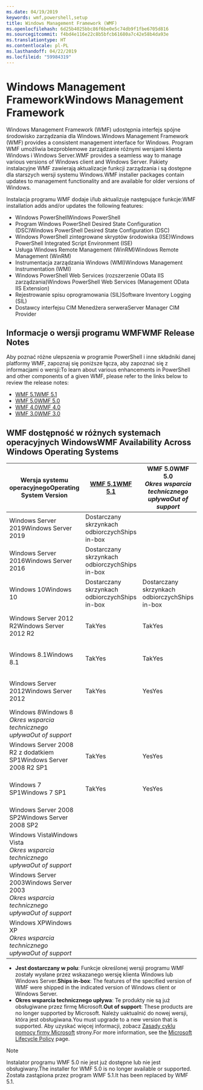 ```yaml
---
ms.date: 04/19/2019
keywords: wmf,powershell,setup
title: Windows Management Framework (WMF)
ms.openlocfilehash: 6d25b4025bbc86f6be0e5c74db9f1fbe6705d816
ms.sourcegitcommit: f4bd4e116e22c8b5bfcb61680a7c42e58b4da93e
ms.translationtype: HT
ms.contentlocale: pl-PL
ms.lasthandoff: 04/22/2019
ms.locfileid: "59984319"
---
```

# <a name="windows-management-framework"></a><span data-ttu-id="b7863-103">Windows Management Framework</span><span class="sxs-lookup"><span data-stu-id="b7863-103">Windows Management Framework</span></span>

<span data-ttu-id="b7863-104">Windows Management Framework (WMF) udostępnia interfejs spójne środowisko zarządzania dla Windows.</span><span class="sxs-lookup"><span data-stu-id="b7863-104">Windows Management Framework (WMF) provides a consistent management interface for Windows.</span></span> <span data-ttu-id="b7863-105">Program WMF umożliwia bezproblemowe zarządzanie różnymi wersjami klienta Windows i Windows Server.</span><span class="sxs-lookup"><span data-stu-id="b7863-105">WMF provides a seamless way to manage various versions of Windows client and Windows Server.</span></span> <span data-ttu-id="b7863-106">Pakiety instalacyjne WMF zawierają aktualizacje funkcji zarządzania i są dostępne dla starszych wersji systemu Windows.</span><span class="sxs-lookup"><span data-stu-id="b7863-106">WMF installer packages contain updates to management functionality and are available for older versions of Windows.</span></span>

<span data-ttu-id="b7863-107">Instalacja programu WMF dodaje i/lub aktualizuje następujące funkcje:</span><span class="sxs-lookup"><span data-stu-id="b7863-107">WMF installation adds and/or updates the following features:</span></span>

- <span data-ttu-id="b7863-108">Windows PowerShell</span><span class="sxs-lookup"><span data-stu-id="b7863-108">Windows PowerShell</span></span>
- <span data-ttu-id="b7863-109">Program Windows PowerShell Desired State Configuration (DSC)</span><span class="sxs-lookup"><span data-stu-id="b7863-109">Windows PowerShell Desired State Configuration (DSC)</span></span>
- <span data-ttu-id="b7863-110">Windows PowerShell zintegrowane skryptów środowiska (ISE)</span><span class="sxs-lookup"><span data-stu-id="b7863-110">Windows PowerShell Integrated Script Environment (ISE)</span></span>
- <span data-ttu-id="b7863-111">Usługa Windows Remote Management (WinRM)</span><span class="sxs-lookup"><span data-stu-id="b7863-111">Windows Remote Management (WinRM)</span></span>
- <span data-ttu-id="b7863-112">Instrumentacja zarządzania Windows (WMI)</span><span class="sxs-lookup"><span data-stu-id="b7863-112">Windows Management Instrumentation (WMI)</span></span>
- <span data-ttu-id="b7863-113">Windows PowerShell Web Services (rozszerzenie OData IIS zarządzania)</span><span class="sxs-lookup"><span data-stu-id="b7863-113">Windows PowerShell Web Services (Management OData IIS Extension)</span></span>
- <span data-ttu-id="b7863-114">Rejestrowanie spisu oprogramowania (SIL)</span><span class="sxs-lookup"><span data-stu-id="b7863-114">Software Inventory Logging (SIL)</span></span>
- <span data-ttu-id="b7863-115">Dostawcy interfejsu CIM Menedżera serwera</span><span class="sxs-lookup"><span data-stu-id="b7863-115">Server Manager CIM Provider</span></span>

## <a name="wmf-release-notes"></a><span data-ttu-id="b7863-116">Informacje o wersji programu WMF</span><span class="sxs-lookup"><span data-stu-id="b7863-116">WMF Release Notes</span></span>

<span data-ttu-id="b7863-117">Aby poznać różne ulepszenia w programie PowerShell i inne składniki danej platformy WMF, zapoznaj się poniższe łącza, aby zapoznać się z informacjami o wersji:</span><span class="sxs-lookup"><span data-stu-id="b7863-117">To learn about various enhancements in PowerShell and other components of a given WMF, please refer to the links below to review the release notes:</span></span>

- [<span data-ttu-id="b7863-118">WMF 5.1</span><span class="sxs-lookup"><span data-stu-id="b7863-118">WMF 5.1</span></span>](5.1/release-notes.md)
- [<span data-ttu-id="b7863-119">WMF 5.0</span><span class="sxs-lookup"><span data-stu-id="b7863-119">WMF 5.0</span></span>](5.0/releasenotes.md)
- [<span data-ttu-id="b7863-120">WMF 4.0</span><span class="sxs-lookup"><span data-stu-id="b7863-120">WMF 4.0</span></span>](https://download.microsoft.com/download/3/D/6/3D61D262-8549-4769-A660-230B67E15B25/Windows%20Management%20Framework%204%200%20Release%20Notes.docx)
- [<span data-ttu-id="b7863-121">WMF 3.0</span><span class="sxs-lookup"><span data-stu-id="b7863-121">WMF 3.0</span></span>](https://download.microsoft.com/download/E/7/6/E76850B8-DA6E-4FF5-8CCE-A24FC513FD16/WMF%203%20Release%20Notes.docx)

## <a name="wmf-availability-across-windows-operating-systems"></a><span data-ttu-id="b7863-122">WMF dostępność w różnych systemach operacyjnych Windows</span><span class="sxs-lookup"><span data-stu-id="b7863-122">WMF Availability Across Windows Operating Systems</span></span>

|        <span data-ttu-id="b7863-123">Wersja systemu operacyjnego</span><span class="sxs-lookup"><span data-stu-id="b7863-123">Operating System Version</span></span>         | <span data-ttu-id="b7863-124">[WMF 5.1][]</span><span class="sxs-lookup"><span data-stu-id="b7863-124">[WMF 5.1][]</span></span>  | <span data-ttu-id="b7863-125">WMF 5.0</span><span class="sxs-lookup"><span data-stu-id="b7863-125">WMF 5.0</span></span><br><span data-ttu-id="b7863-126">*Okres wsparcia technicznego upływa*</span><span class="sxs-lookup"><span data-stu-id="b7863-126">*Out of support*</span></span> | <span data-ttu-id="b7863-127">[WMF 4.0][]</span><span class="sxs-lookup"><span data-stu-id="b7863-127">[WMF 4.0][]</span></span>  | <span data-ttu-id="b7863-128">[WMF 3.0][]</span><span class="sxs-lookup"><span data-stu-id="b7863-128">[WMF 3.0][]</span></span>  | <span data-ttu-id="b7863-129">[WMF 2.0][]</span><span class="sxs-lookup"><span data-stu-id="b7863-129">[WMF 2.0][]</span></span>  |
| --------------------------------------- | ------------ | --------------------------- | ------------ | ------------ | ------------ |
| <span data-ttu-id="b7863-130">Windows Server 2019</span><span class="sxs-lookup"><span data-stu-id="b7863-130">Windows Server 2019</span></span>                     | <span data-ttu-id="b7863-131">Dostarczany skrzynkach odbiorczych</span><span class="sxs-lookup"><span data-stu-id="b7863-131">Ships in-box</span></span> |                             |              |              |              |
| <span data-ttu-id="b7863-132">Windows Server 2016</span><span class="sxs-lookup"><span data-stu-id="b7863-132">Windows Server 2016</span></span>                     | <span data-ttu-id="b7863-133">Dostarczany skrzynkach odbiorczych</span><span class="sxs-lookup"><span data-stu-id="b7863-133">Ships in-box</span></span> |                             |              |              |              |
| <span data-ttu-id="b7863-134">Windows 10</span><span class="sxs-lookup"><span data-stu-id="b7863-134">Windows 10</span></span>                              | <span data-ttu-id="b7863-135">Dostarczany skrzynkach odbiorczych</span><span class="sxs-lookup"><span data-stu-id="b7863-135">Ships in-box</span></span> | <span data-ttu-id="b7863-136">Dostarczany skrzynkach odbiorczych</span><span class="sxs-lookup"><span data-stu-id="b7863-136">Ships in-box</span></span>                |              |              |              |
| <span data-ttu-id="b7863-137">Windows Server 2012 R2</span><span class="sxs-lookup"><span data-stu-id="b7863-137">Windows Server 2012 R2</span></span>                  | <span data-ttu-id="b7863-138">Tak</span><span class="sxs-lookup"><span data-stu-id="b7863-138">Yes</span></span>          | <span data-ttu-id="b7863-139">Tak</span><span class="sxs-lookup"><span data-stu-id="b7863-139">Yes</span></span>                         | <span data-ttu-id="b7863-140">Dostarczany skrzynkach odbiorczych</span><span class="sxs-lookup"><span data-stu-id="b7863-140">Ships in-box</span></span> |              |              |
| <span data-ttu-id="b7863-141">Windows 8.1</span><span class="sxs-lookup"><span data-stu-id="b7863-141">Windows 8.1</span></span>                             | <span data-ttu-id="b7863-142">Tak</span><span class="sxs-lookup"><span data-stu-id="b7863-142">Yes</span></span>          | <span data-ttu-id="b7863-143">Tak</span><span class="sxs-lookup"><span data-stu-id="b7863-143">Yes</span></span>                         | <span data-ttu-id="b7863-144">Dostarczany skrzynkach odbiorczych</span><span class="sxs-lookup"><span data-stu-id="b7863-144">Ships in-box</span></span> |              |              |
| <span data-ttu-id="b7863-145">Windows Server 2012</span><span class="sxs-lookup"><span data-stu-id="b7863-145">Windows Server 2012</span></span>                     | <span data-ttu-id="b7863-146">Tak</span><span class="sxs-lookup"><span data-stu-id="b7863-146">Yes</span></span>          | <span data-ttu-id="b7863-147">Yes</span><span class="sxs-lookup"><span data-stu-id="b7863-147">Yes</span></span>                         | <span data-ttu-id="b7863-148">Tak</span><span class="sxs-lookup"><span data-stu-id="b7863-148">Yes</span></span>          | <span data-ttu-id="b7863-149">Dostarczany skrzynkach odbiorczych</span><span class="sxs-lookup"><span data-stu-id="b7863-149">Ships in-box</span></span> |              |
| <span data-ttu-id="b7863-150">Windows 8</span><span class="sxs-lookup"><span data-stu-id="b7863-150">Windows 8</span></span><br><span data-ttu-id="b7863-151">*Okres wsparcia technicznego upływa*</span><span class="sxs-lookup"><span data-stu-id="b7863-151">*Out of support*</span></span>           |              |                             |              | <span data-ttu-id="b7863-152">Dostarczany skrzynkach odbiorczych</span><span class="sxs-lookup"><span data-stu-id="b7863-152">Ships in-box</span></span> |              |
| <span data-ttu-id="b7863-153">Windows Server 2008 R2 z dodatkiem SP1</span><span class="sxs-lookup"><span data-stu-id="b7863-153">Windows Server 2008 R2 SP1</span></span>              | <span data-ttu-id="b7863-154">Tak</span><span class="sxs-lookup"><span data-stu-id="b7863-154">Yes</span></span>          | <span data-ttu-id="b7863-155">Yes</span><span class="sxs-lookup"><span data-stu-id="b7863-155">Yes</span></span>                         | <span data-ttu-id="b7863-156">Yes</span><span class="sxs-lookup"><span data-stu-id="b7863-156">Yes</span></span>          | <span data-ttu-id="b7863-157">Tak</span><span class="sxs-lookup"><span data-stu-id="b7863-157">Yes</span></span>          | <span data-ttu-id="b7863-158">Dostarczany skrzynkach odbiorczych</span><span class="sxs-lookup"><span data-stu-id="b7863-158">Ships in-box</span></span> |
| <span data-ttu-id="b7863-159">Windows 7 SP1</span><span class="sxs-lookup"><span data-stu-id="b7863-159">Windows 7 SP1</span></span>                           | <span data-ttu-id="b7863-160">Tak</span><span class="sxs-lookup"><span data-stu-id="b7863-160">Yes</span></span>          | <span data-ttu-id="b7863-161">Yes</span><span class="sxs-lookup"><span data-stu-id="b7863-161">Yes</span></span>                         | <span data-ttu-id="b7863-162">Yes</span><span class="sxs-lookup"><span data-stu-id="b7863-162">Yes</span></span>          | <span data-ttu-id="b7863-163">Tak</span><span class="sxs-lookup"><span data-stu-id="b7863-163">Yes</span></span>          | <span data-ttu-id="b7863-164">Dostarczany skrzynkach odbiorczych</span><span class="sxs-lookup"><span data-stu-id="b7863-164">Ships in-box</span></span> |
| <span data-ttu-id="b7863-165">Windows Server 2008 SP2</span><span class="sxs-lookup"><span data-stu-id="b7863-165">Windows Server 2008 SP2</span></span>                 |              |                             |              | <span data-ttu-id="b7863-166">Tak</span><span class="sxs-lookup"><span data-stu-id="b7863-166">Yes</span></span>          | <span data-ttu-id="b7863-167">Tak</span><span class="sxs-lookup"><span data-stu-id="b7863-167">Yes</span></span>          |
| <span data-ttu-id="b7863-168">Windows Vista</span><span class="sxs-lookup"><span data-stu-id="b7863-168">Windows Vista</span></span><br><span data-ttu-id="b7863-169">*Okres wsparcia technicznego upływa*</span><span class="sxs-lookup"><span data-stu-id="b7863-169">*Out of support*</span></span>       |              |                             |              |              | <span data-ttu-id="b7863-170">Tak</span><span class="sxs-lookup"><span data-stu-id="b7863-170">Yes</span></span>          |
| <span data-ttu-id="b7863-171">Windows Server 2003</span><span class="sxs-lookup"><span data-stu-id="b7863-171">Windows Server 2003</span></span><br><span data-ttu-id="b7863-172">*Okres wsparcia technicznego upływa*</span><span class="sxs-lookup"><span data-stu-id="b7863-172">*Out of support*</span></span> |              |                             |              |              | <span data-ttu-id="b7863-173">Tak</span><span class="sxs-lookup"><span data-stu-id="b7863-173">Yes</span></span>          |
| <span data-ttu-id="b7863-174">Windows XP</span><span class="sxs-lookup"><span data-stu-id="b7863-174">Windows XP</span></span><br><span data-ttu-id="b7863-175">*Okres wsparcia technicznego upływa*</span><span class="sxs-lookup"><span data-stu-id="b7863-175">*Out of support*</span></span>          |              |                             |              | <span data-ttu-id="b7863-176">Tak</span><span class="sxs-lookup"><span data-stu-id="b7863-176">Yes</span></span>          | <span data-ttu-id="b7863-177">Tak</span><span class="sxs-lookup"><span data-stu-id="b7863-177">Yes</span></span>          |

- <span data-ttu-id="b7863-178">**Jest dostarczany w polu**: Funkcje określonej wersji programu WMF zostały wysłane przez wskazanego wersję klienta Windows lub Windows Server.</span><span class="sxs-lookup"><span data-stu-id="b7863-178">**Ships in-box**: The features of the specified version of WMF were shipped in the indicated version of Windows client or Windows Server.</span></span>
- <span data-ttu-id="b7863-179">**Okres wsparcia technicznego upływa**: Te produkty nie są już obsługiwane przez firmę Microsoft.</span><span class="sxs-lookup"><span data-stu-id="b7863-179">**Out of support**: These products are no longer supported by Microsoft.</span></span> <span data-ttu-id="b7863-180">Należy uaktualnić do nowej wersji, która jest obsługiwana.</span><span class="sxs-lookup"><span data-stu-id="b7863-180">You must upgrade to a new version that is supported.</span></span> <span data-ttu-id="b7863-181">Aby uzyskać więcej informacji, zobacz [Zasady cyklu pomocy firmy Microsoft][] strony.</span><span class="sxs-lookup"><span data-stu-id="b7863-181">For more information, see the [Microsoft Lifecycle Policy][] page.</span></span>

> [!NOTE]
> <span data-ttu-id="b7863-182">Instalator programu WMF 5.0 nie jest już dostępne lub nie jest obsługiwany.</span><span class="sxs-lookup"><span data-stu-id="b7863-182">The installer for WMF 5.0 is no longer available or supported.</span></span> <span data-ttu-id="b7863-183">Została zastąpiona przez program WMF 5.1.</span><span class="sxs-lookup"><span data-stu-id="b7863-183">It has been replaced by WMF 5.1.</span></span>

[Zasady cyklu pomocy firmy Microsoft]: https://support.microsoft.com/lifecycle
[Microsoft Lifecycle Policy]: https://support.microsoft.com/lifecycle
[WMF 5.1]: https://aka.ms/wmf51download
[WMF 4.0]: https://aka.ms/wmf4download
[WMF 3.0]: https://aka.ms/wmf3download
[WMF 2.0]: https://aka.ms/wmf2download
